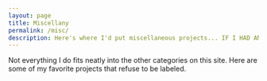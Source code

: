 ```yaml
---
layout: page
title: Miscellany
permalink: /misc/
description: Here's where I'd put miscellaneous projects... IF I HAD ANY!
---
```


Not everything I do fits neatly into the other categories on this site. Here are some of my favorite projects that refuse to be labeled.